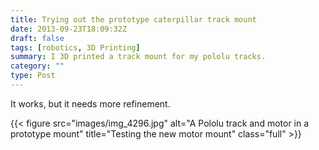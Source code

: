 ```yaml
---
title: Trying out the prototype caterpillar track mount
date: 2013-09-23T18:09:32Z
draft: false
tags: [robotics, 3D Printing]
summary: I 3D printed a track mount for my pololu tracks.
category: ""
type: Post
---
```

It works, but it needs more refinement.

{{< figure src="images/img_4296.jpg" alt="A Pololu track and motor in a prototype mount" title="Testing the new motor mount" class="full" >}}
